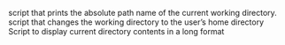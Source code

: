 script that prints the absolute path name of the current working directory.
script that changes the working directory to the user’s home directory
Script to display current directory contents in a long format
